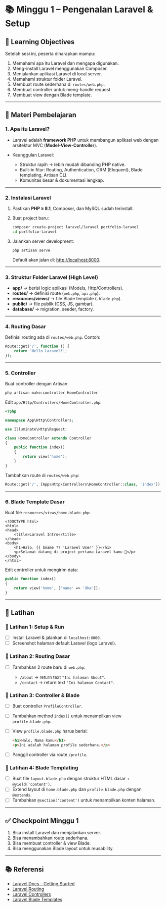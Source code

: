 # 📚 Minggu 1 – Pengenalan Laravel & Setup

## 🎯 Learning Objectives

Setelah sesi ini, peserta diharapkan mampu:

1. Memahami apa itu Laravel dan mengapa digunakan.
2. Meng-install Laravel menggunakan Composer.
3. Menjalankan aplikasi Laravel di local server.
4. Memahami struktur folder Laravel.
5. Membuat route sederhana di `routes/web.php`.
6. Membuat controller untuk meng-handle request.
7. Membuat view dengan Blade template.

---

## 📖 Materi Pembelajaran

### 1. Apa itu Laravel?

* Laravel adalah **framework PHP** untuk membangun aplikasi web dengan arsitektur MVC (**Model-View-Controller**).
* Keunggulan Laravel:

  * Struktur rapih → lebih mudah dibanding PHP native.
  * Built-in fitur: Routing, Authentication, ORM (Eloquent), Blade templating, Artisan CLI.
  * Komunitas besar & dokumentasi lengkap.

---

### 2. Instalasi Laravel

1. Pastikan **PHP ≥ 8.1**, Composer, dan MySQL sudah terinstall.
2. Buat project baru:

   ```bash
   composer create-project laravel/laravel portfolio-laravel
   cd portfolio-laravel
   ```
3. Jalankan server development:

   ```bash
   php artisan serve
   ```

   Default akan jalan di: [http://localhost:8000](http://localhost:8000).

---

### 3. Struktur Folder Laravel (High Level)

* **app/** → berisi logic aplikasi (Models, Http/Controllers).
* **routes/** → definisi route (`web.php`, `api.php`).
* **resources/views/** → file Blade template (`.blade.php`).
* **public/** → file publik (CSS, JS, gambar).
* **database/** → migration, seeder, factory.

---

### 4. Routing Dasar

Definisi routing ada di `routes/web.php`.
Contoh:

```php
Route::get('/', function () {
    return 'Hello Laravel!';
});
```

---

### 5. Controller

Buat controller dengan Artisan:

```bash
php artisan make:controller HomeController
```

Edit `app/Http/Controllers/HomeController.php`:

```php
<?php

namespace App\Http\Controllers;

use Illuminate\Http\Request;

class HomeController extends Controller
{
    public function index()
    {
        return view('home');
    }
}
```

Tambahkan route di `routes/web.php`:

```php
Route::get('/', [App\Http\Controllers\HomeController::class, 'index']);
```

---

### 6. Blade Template Dasar

Buat file `resources/views/home.blade.php`:

```blade
<!DOCTYPE html>
<html>
<head>
    <title>Laravel Intro</title>
</head>
<body>
    <h1>Halo, {{ $name ?? 'Laravel User' }}</h1>
    <p>Selamat datang di project pertama Laravel kamu 🚀</p>
</body>
</html>
```

Edit controller untuk mengirim data:

```php
public function index()
{
    return view('home', ['name' => 'Oka']);
}
```

---

## 📝 Latihan

### 🔹 Latihan 1: Setup & Run

* [ ] Install Laravel & jalankan di `localhost:8000`.
* [ ] Screenshot halaman default Laravel (logo Laravel).

### 🔹 Latihan 2: Routing Dasar

* [ ] Tambahkan 2 route baru di `web.php`:

  * `/about` → return text `"Ini halaman About"`.
  * `/contact` → return text `"Ini halaman Contact"`.

### 🔹 Latihan 3: Controller & Blade

* [ ] Buat controller `ProfileController`.
* [ ] Tambahkan method `index()` untuk menampilkan view `profile.blade.php`.
* [ ] View `profile.blade.php` harus berisi:

  ```html
  <h1>Halo, Nama Kamu</h1>
  <p>Ini adalah halaman profile sederhana.</p>
  ```
* [ ] Panggil controller via route `/profile`.

### 🔹 Latihan 4: Blade Templating

* [ ] Buat file `layout.blade.php` dengan struktur HTML dasar + `@yield('content')`.
* [ ] Extend layout di `home.blade.php` dan `profile.blade.php` dengan `@extends`.
* [ ] Tambahkan `@section('content')` untuk menampilkan konten halaman.

---

## ✅ Checkpoint Minggu 1

1. Bisa install Laravel dan menjalankan server.
2. Bisa menambahkan route sederhana.
3. Bisa membuat controller & view Blade.
4. Bisa menggunakan Blade layout untuk reusability.

---

## 📚 Referensi

* [Laravel Docs – Getting Started](https://laravel.com/docs/11.x)
* [Laravel Routing](https://laravel.com/docs/11.x/routing)
* [Laravel Controllers](https://laravel.com/docs/11.x/controllers)
* [Laravel Blade Templates](https://laravel.com/docs/11.x/blade)